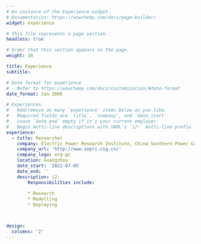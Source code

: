 ```yaml
---
# An instance of the Experience widget.
# Documentation: https://wowchemy.com/docs/page-builder/
widget: experience

# This file represents a page section.
headless: true

# Order that this section appears on the page.
weight: 30

title: Experience
subtitle:

# Date format for experience
#   Refer to https://wowchemy.com/docs/customization/#date-format
date_format: Jan 2006

# Experiences.
#   Add/remove as many `experience` items below as you like.
#   Required fields are `title`, `company`, and `date_start`.
#   Leave `date_end` empty if it's your current employer.
#   Begin multi-line descriptions with YAML's `|2-` multi-line prefix.
experience:
  - title: Researcher
    company: Electric Power Research Institute, China Southern Power Grid(CSG)
    company_url: 'http://www.sepri.csg.cn/'
    company_logo: org-gc
    location: Guangzhou
    date_start: '2022-07-05'
    date_end: ''
    description: |2-
        Responsibilities include:
        
        * Research
        * Modelling
        * Deploying



design:
  columns: '2'
---
```

